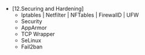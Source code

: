 - [12.Securing and Hardening]
   - Iptables | Netfilter | NFTables | FirewallD | UFW
   - Security
   - AppArmor
   - TCP Wrapper
   - SeLinux
   - Fail2ban
